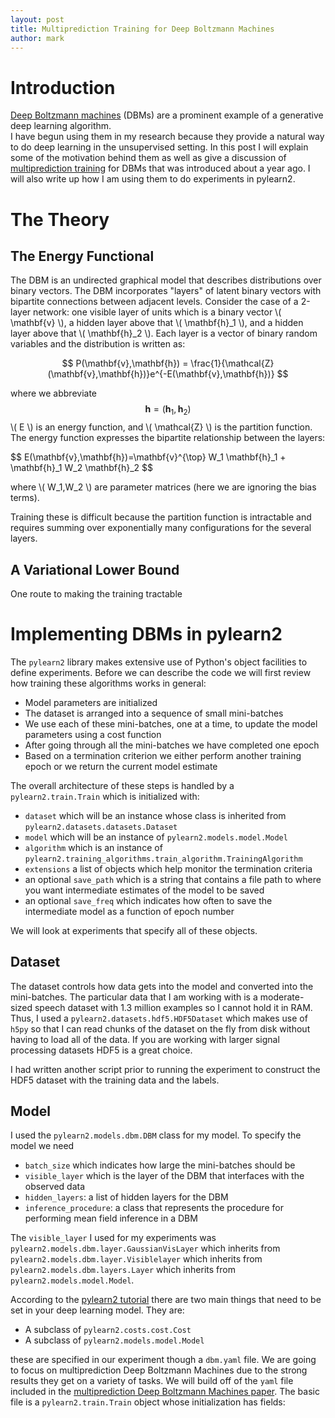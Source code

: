 ```yaml
---
layout: post
title: Multiprediction Training for Deep Boltzmann Machines
author: mark
---
```


# Introduction

[Deep Boltzmann machines](http://www.cs.toronto.edu/~fritz/absps/dbm.pdf) (DBMs) are
a prominent example of a generative deep learning algorithm.  
I have begun using them in my research because they provide a natural way to
do deep learning in the unsupervised setting. In this post I will explain some of the motivation
behind them as well as give a discussion of 
[multiprediction training](http://papers.nips.cc/paper/5024-multi-prediction-deep-boltzmann-machines)
for DBMs that was introduced about a year ago.  I will also write up how I am
using them to do experiments in pylearn2.

# The Theory

## The Energy Functional

The DBM is an undirected graphical model that describes distributions over binary vectors.  The DBM
incorporates "layers" of latent binary vectors with bipartite connections between adjacent levels. Consider the case of a 2-layer network:
one visible layer of units which is a binary vector \\( \mathbf{v} \\), a hidden layer above that
\\( \mathbf{h}_1 \\), and a hidden layer above that \\( \mathbf{h}_2 \\).  Each layer is a vector
of binary random variables and the distribution is written as:

$$ P(\mathbf{v},\mathbf{h}) = \frac{1}{\mathcal{Z}(\mathbf{v},\mathbf{h})}e^{-E(\mathbf{v},\mathbf{h})} $$

where we abbreviate  
$$ \mathbf{h}=(\mathbf{h}_1,\mathbf{h}_2) $$
\\( E \\) is an energy function, and \\( \mathcal{Z} \\) is the
partition function.  The energy function expresses the bipartite
relationship between the layers:

<div> $$ E(\mathbf{v},\mathbf{h})=\mathbf{v}^{\top} W_1 \mathbf{h}_1 + \mathbf{h}_1 W_2 \mathbf{h}_2 $$ </div>

where \\( W_1,W_2 \\) are parameter matrices (here we are ignoring the bias terms).

Training these is difficult because the partition function is
intractable and requires summing over exponentially many configurations for the several layers.

## A Variational Lower Bound

One route to making the training tractable

# Implementing DBMs in pylearn2

The `pylearn2` library makes extensive use of Python's object facilities to define experiments.  Before we can describe the code
we will first review how training these algorithms works in general:

- Model parameters are initialized 
- The dataset is arranged into a sequence of small mini-batches
- We use each of these mini-batches, one at a time, to update the model parameters using a cost function
- After going through all the mini-batches we have completed one epoch
- Based on a termination criterion we either perform another training epoch or we return the current model estimate

The overall architecture of these steps is handled by a `pylearn2.train.Train`
which is initialized with:

- `dataset` which will be an instance whose class is inherited from `pylearn2.datasets.datasets.Dataset`
- `model` which will be an instance of `pylearn2.models.model.Model`
- `algorithm` which is an instance of `pylearn2.training_algorithms.train_algorithm.TrainingAlgorithm`
- `extensions` a list of objects which help monitor the termination criteria
- an optional `save_path` which is a string that contains a file path to where you want intermediate estimates of the model to be saved
- an optional `save_freq` which indicates how often to save the intermediate model as a function of epoch number

We will look at experiments that specify all of these objects.

## Dataset

The dataset controls how data gets into the model and converted into the mini-batches. The particular data that I am working with
is a moderate-sized speech dataset with 1.3 million examples so I cannot hold it in RAM.  Thus, I used a `pylearn2.datasets.hdf5.HDF5Dataset`
which makes use of `h5py` so that I can read chunks of the dataset on the fly from disk without having to load 
all of the data.  If you are working with larger signal processing datasets HDF5 is a great choice.

I had written another script prior to running the experiment to construct the HDF5 dataset with the training data and the labels.

## Model

I used the `pylearn2.models.dbm.DBM` class for my model.  To specify the model we need

- `batch_size` which indicates how large the mini-batches should be
- `visible_layer` which is the layer of the DBM that interfaces with the observed data
- `hidden_layers`: a list of hidden layers for the DBM
- `inference_procedure`: a class that represents the procedure for performing mean field inference in a DBM


The `visible_layer` I used for my experiments was `pylearn2.models.dbm.layer.GaussianVisLayer` which inherits
from `pylearn2.models.dbm.layer.Visiblelayer` which inherits from `pylearn2.models.dbm.layers.Layer`
which inherits from `pylearn2.models.model.Model`.

According to the [pylearn2 tutorial](http://deeplearning.net/software/pylearn2/theano_to_pylearn2_tutorial.html)
there are two main things that need to be set in your deep learning model.  They are:

- A subclass of `pylearn2.costs.cost.Cost`
- A subclass of `pylearn2.models.model.Model`

these are specified in our experiment though a `dbm.yaml` file.  We are going to focus on multiprediction 
Deep Boltzmann Machines due to the strong results they get on a variety of tasks.  We will build
off of the `yaml` file included in the [multiprediction Deep Boltzmann Machines paper](http://www-etud.iro.umontreal.ca/~goodfeli/mp_dbm.pdf).
The basic file is a `pylearn2.train.Train` object whose initialization has fields:

